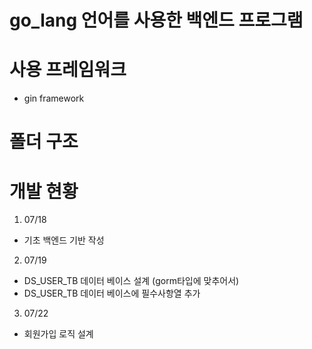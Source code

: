 # go_lang 언어를 사용한 백엔드 프로그램

# 사용 프레임워크 

- gin framework

# 폴더 구조 


# 개발 현황 

1. 07/18
- 기초 백엔드 기반 작성

2. 07/19
- DS_USER_TB 데이터 베이스 설계 (gorm타입에 맞추어서) 
- DS_USER_TB 데이터 베이스에 필수사항열 추가 

3. 07/22 
- 회원가입 로직 설계 